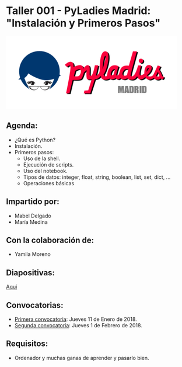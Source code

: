 # Taller 001 - PyLadies Madrid: "Instalación y Primeros Pasos"

<img src="./images/pyladiesmadrid_alargado.png" height="200"> 


## Agenda:

* ¿Qué es Python?
* Instalación.
* Primeros pasos:
    * Uso de la shell.
    * Ejecución de scripts.
    * Uso del notebook.
    * Tipos de datos: integer, float, string, boolean, list, set, dict, ...
    * Operaciones básicas


## Impartido por:
* Mabel Delgado
* María Medina


## Con la colaboración de:
* Yamila Moreno


## Diapositivas:
[Aquí](https://nbviewer.jupyter.org/github/PyLadiesMadrid/taller_pyladies_madrid/blob/master/taller_001/slides.ipynb)


## Convocatorias:

* [Primera convocatoria](https://www.meetup.com/PyLadiesMadrid/events/246267455/): Jueves 11 de Enero de 2018.
* [Segunda convocatoria](https://www.meetup.com/PyLadiesMadrid/events/246606902/): Jueves 1 de Febrero de 2018.


## Requisitos:

* Ordenador y muchas ganas de aprender y pasarlo bien.

